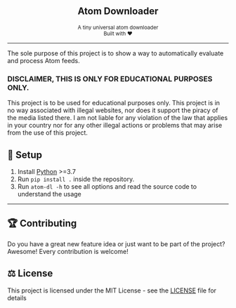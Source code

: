 <div align="center">
    <br>
    <h2>Atom Downloader</h2>
    <small>A tiny universal atom downloader</small> 
    <br>
    <small>Built with ❤︎</small>
</div>

---

The sole purpose of this project is to show a way to automatically evaluate and process Atom feeds.

### DISCLAIMER, THIS IS ONLY FOR EDUCATIONAL PURPOSES ONLY. 
This project is to be used for educational purposes only. This project is in no way associated with illegal websites, nor does it support the piracy of the media listed there. 
I am not liable for any violation of the law that applies in your country nor for any other illegal actions or problems that may arise from the use of this project.

## 🚀 Setup

1. Install [Python](https://www.python.org/) >=3.7
2. Run `pip install .` inside the repository.
3. Run `atom-dl -h` to see all options and read the source code to understand the usage

---


## 🏆 Contributing

Do you have a great new feature idea or just want to be part of the project? Awesome! Every contribution is welcome!


## ⚖️ License

This project is licensed under the MIT License - see the [LICENSE](LICENSE) file for details